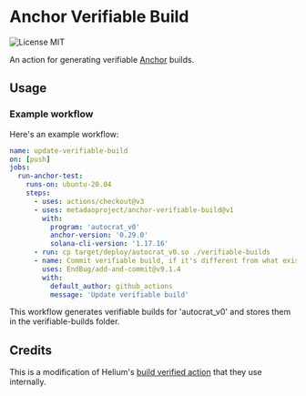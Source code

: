 # Anchor Verifiable Build

![License MIT](https://img.shields.io/badge/License-MIT-yellow.svg)

An action for generating verifiable [Anchor](https://www.anchor-lang.com/) builds.

## Usage

### Example workflow

Here's an example workflow:

```yaml
name: update-verifiable-build
on: [push]
jobs:
  run-anchor-test:
    runs-on: ubuntu-20.04
    steps:
      - uses: actions/checkout@v3
      - uses: metadaoproject/anchor-verifiable-build@v1
        with:
          program: 'autocrat_v0'
          anchor-version: '0.29.0'
          solana-cli-version: '1.17.16'
      - run: cp target/deploy/autocrat_v0.so ./verifiable-builds
      - name: Commit verifiable build, if it's different from what exists
        uses: EndBug/add-and-commit@v9.1.4
        with:
          default_author: github_actions
          message: 'Update verifiable build'
```

This workflow generates verifiable builds for 'autocrat_v0' and stores them in the verifiable-builds folder.

## Credits

This is a modification of Helium's [build verified action](https://github.com/helium/helium-program-library/blob/68da8e38e769a22bca0492156695b9677978d139/.github/actions/build-verified/action.yaml#L1verified) that they use internally.
